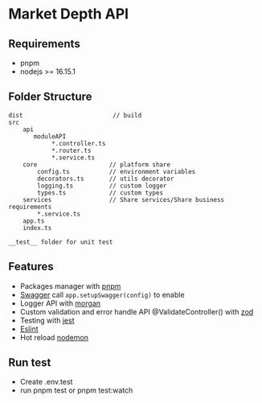 # Market Depth API

## Requirements
* pnpm
* nodejs >= 16.15.1

## Folder Structure
```
dist                         // build
src
    api
       moduleAPI
            *.controller.ts
            *.router.ts
            *.service.ts
    core                    // platform share
        config.ts           // environment variables
        decorators.ts       // utils decorator
        logging.ts          // custom logger
        types.ts            // custom types
    services                // Share services/Share business requirements
        *.service.ts
    app.ts
    index.ts

__test__ folder for unit test
```

## Features
* Packages manager with [pnpm](https://pnpm.io)
* [Swagger](https://brikev.github.io/express-jsdoc-swagger-docs/#/) call ```app.setupSwagger(config)``` to enable
* Logger API with [morgan](https://expressjs.com/en/resources/middleware/morgan.html)
* Custom validation and error handle API @ValidateController() with [zod](https://github.com/colinhacks/zod)
* Testing with [jest](https://jestjs.io/)
* [Eslint](https://eslint.org/)
* Hot reload [nodemon](https://nodemon.io/)

## Run test
* Create .env.test
* run pnpm test or pnpm test:watch